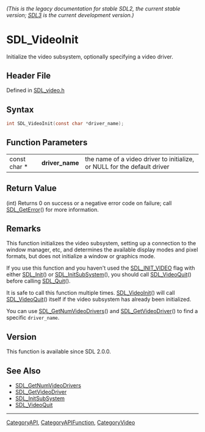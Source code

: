 ###### (This is the legacy documentation for stable SDL2, the current stable version; [SDL3](https://wiki.libsdl.org/SDL3/) is the current development version.)
# SDL_VideoInit

Initialize the video subsystem, optionally specifying a video driver.

## Header File

Defined in [SDL_video.h](https://github.com/libsdl-org/SDL/blob/SDL2/include/SDL_video.h)

## Syntax

```c
int SDL_VideoInit(const char *driver_name);
```

## Function Parameters

|              |                 |                                                                          |
| ------------ | --------------- | ------------------------------------------------------------------------ |
| const char * | **driver_name** | the name of a video driver to initialize, or NULL for the default driver |

## Return Value

(int) Returns 0 on success or a negative error code on failure; call
[SDL_GetError](SDL_GetError)() for more information.

## Remarks

This function initializes the video subsystem, setting up a connection to
the window manager, etc, and determines the available display modes and
pixel formats, but does not initialize a window or graphics mode.

If you use this function and you haven't used the
[SDL_INIT_VIDEO](SDL_INIT_VIDEO) flag with either [SDL_Init](SDL_Init)() or
[SDL_InitSubSystem](SDL_InitSubSystem)(), you should call
[SDL_VideoQuit](SDL_VideoQuit)() before calling [SDL_Quit](SDL_Quit)().

It is safe to call this function multiple times.
[SDL_VideoInit](SDL_VideoInit)() will call [SDL_VideoQuit](SDL_VideoQuit)()
itself if the video subsystem has already been initialized.

You can use [SDL_GetNumVideoDrivers](SDL_GetNumVideoDrivers)() and
[SDL_GetVideoDriver](SDL_GetVideoDriver)() to find a specific
`driver_name`.

## Version

This function is available since SDL 2.0.0.

## See Also

- [SDL_GetNumVideoDrivers](SDL_GetNumVideoDrivers)
- [SDL_GetVideoDriver](SDL_GetVideoDriver)
- [SDL_InitSubSystem](SDL_InitSubSystem)
- [SDL_VideoQuit](SDL_VideoQuit)

----
[CategoryAPI](CategoryAPI), [CategoryAPIFunction](CategoryAPIFunction), [CategoryVideo](CategoryVideo)

